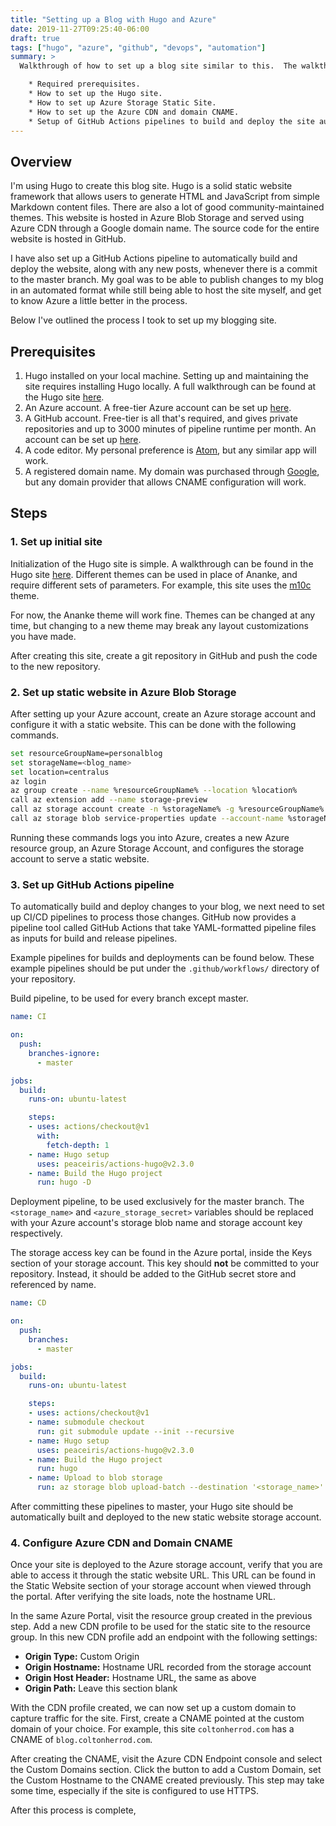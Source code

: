 ```yaml
---
title: "Setting up a Blog with Hugo and Azure"
date: 2019-11-27T09:25:40-06:00
draft: true
tags: ["hugo", "azure", "github", "devops", "automation"]
summary: >
  Walkthrough of how to set up a blog site similar to this.  The walkthrough covers:

    * Required prerequisites.
    * How to set up the Hugo site.
    * How to set up Azure Storage Static Site.
    * How to set up the Azure CDN and domain CNAME.
    * Setup of GitHub Actions pipelines to build and deploy the site automatically.
---
```


## Overview

I'm using Hugo to create this blog site.  Hugo is a solid static website framework that allows users to generate HTML and JavaScript from simple Markdown content files.  There are also a lot of good community-maintained themes.  This website is hosted in Azure Blob Storage and served using Azure CDN through a Google domain name.  The source code for the entire website is hosted in GitHub.

I have also set up a GitHub Actions pipeline to automatically build and deploy the website, along with any new posts, whenever there is a commit to the master branch.  My goal was to be able to publish changes to my blog in an automated format while still being able to host the site myself, and get to know Azure a little better in the process.

Below I've outlined the process I took to set up my blogging site.

## Prerequisites

1. Hugo installed on your local machine. Setting up and maintaining the site requires installing Hugo locally.  A full walkthrough can be found at the Hugo site [here](https://gohugo.io/getting-started/installing/).
2. An Azure account.  A free-tier Azure account can be set up [here](https://azure.microsoft.com/en-us/free/).
3. A GitHub account.  Free-tier is all that's required, and gives private repositories and up to 3000 minutes of pipeline runtime per month.  An account can be set up [here](https://github.com/).
3. A code editor.  My personal preference is [Atom](https://atom.io/), but any similar app will work.
4. A registered domain name.  My domain was purchased through [Google](https://domains.google.com/m/registrar?nfg), but any domain provider that allows CNAME configuration will work.

## Steps

### 1. Set up initial site

Initialization of the Hugo site is simple.  A walkthrough can be found in the Hugo site [here](https://gohugo.io/getting-started/quick-start/).  Different themes can be used in place of Ananke, and require different sets of parameters.  For example, this site uses the [m10c](https://themes.gohugo.io/hugo-theme-m10c/) theme.

For now, the Ananke theme will work fine.  Themes can be changed at any time, but changing to a new theme may break any layout customizations you have made.

After creating this site, create a git repository in GitHub and push the code to the new repository.

### 2. Set up static website in Azure Blob Storage

After setting up your Azure account, create an Azure storage account and configure it with a static website.  This can be done with the following commands.

  ```bash
  set resourceGroupName=personalblog
  set storageName=<blog_name>
  set location=centralus
  az login
  az group create --name %resourceGroupName% --location %location%
  call az extension add --name storage-preview
  call az storage account create -n %storageName% -g %resourceGroupName% -l %location% --sku Standard_LRS --kind StorageV2
  call az storage blob service-properties update --account-name %storageName% --static-website --404-document 404.html --index-document index.html
  ```

Running these commands logs you into Azure, creates a new Azure resource group, an Azure Storage Account, and configures the storage account to serve a static website.

### 3. Set up GitHub Actions pipeline

To automatically build and deploy changes to your blog, we next need to set up CI/CD pipelines to process those changes.  GitHub now provides a pipeline tool called GitHub Actions that take YAML-formatted pipeline files as inputs for build and release pipelines.

Example pipelines for builds and deployments can be found below.  These example pipelines should be put under the `.github/workflows/` directory of your repository.

Build pipeline, to be used for every branch except master.
  ```yaml
  name: CI

  on:
    push:
      branches-ignore:
        - master

  jobs:
    build:
      runs-on: ubuntu-latest

      steps:
      - uses: actions/checkout@v1
        with:
          fetch-depth: 1
      - name: Hugo setup
        uses: peaceiris/actions-hugo@v2.3.0
      - name: Build the Hugo project
        run: hugo -D
  ```

Deployment pipeline, to be used exclusively for the master branch.  The `<storage_name>` and `<azure_storage_secret>` variables should be replaced with your Azure account's storage blob name and storage account key respectively.

The storage access key can be found in the Azure portal, inside the Keys section of your storage account.  This key should __not__ be committed to your repository.  Instead, it should be added to the GitHub secret store and referenced by name.
  ```yaml
  name: CD

  on:
    push:
      branches:
        - master

  jobs:
    build:
      runs-on: ubuntu-latest

      steps:
      - uses: actions/checkout@v1
      - name: submodule checkout
        run: git submodule update --init --recursive
      - name: Hugo setup
        uses: peaceiris/actions-hugo@v2.3.0
      - name: Build the Hugo project
        run: hugo
      - name: Upload to blob storage
        run: az storage blob upload-batch --destination '<storage_name>' --source public/ --account-name <storage_account_name> --account-key <azure_storage_secret>
  ```

After committing these pipelines to master, your Hugo site should be automatically built and deployed to the new static website storage account.

### 4. Configure Azure CDN and Domain CNAME

Once your site is deployed to the Azure storage account, verify that you are able to access it through the static website URL.  This URL can be found in the Static Website section of your storage account when viewed through the portal.  After verifying the site loads, note the hostname URL.

In the same Azure Portal, visit the resource group created in the previous step.  Add a new CDN profile to be used for the static site to the resource group.  In this new CDN profile add an endpoint with the following settings:

  * __Origin Type:__ Custom Origin
  * __Origin Hostname:__ Hostname URL recorded from the storage account
  * __Origin Host Header:__ Hostname URL, the same as above
  * __Origin Path:__ Leave this section blank

With the CDN profile created, we can now set up a custom domain to capture traffic for the site.  First, create a CNAME pointed at the custom domain of your choice.  For example, this site `coltonherrod.com` has a CNAME of `blog.coltonherrod.com`.

After creating the CNAME, visit the Azure CDN Endpoint console and select the Custom Domains section.  Click the button to add a Custom Domain, set the Custom Hostname to the CNAME created previously.  This step may take some time, especially if the site is configured to use HTTPS.

After this process is complete,
